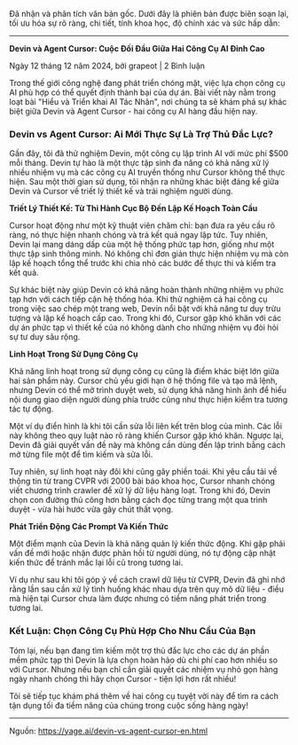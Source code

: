 Đã nhận và phân tích văn bản gốc. Dưới đây là phiên bản được biên soạn lại, tối ưu hóa sự rõ ràng, chi tiết, tính khoa học, độ chính xác và sức hấp dẫn:

---

**Devin và Agent Cursor: Cuộc Đối Đầu Giữa Hai Công Cụ AI Đỉnh Cao**

Ngày 12 tháng 12 năm 2024, bởi grapeot | 2 Bình luận

Trong thế giới công nghệ đang phát triển chóng mặt, việc lựa chọn công cụ AI phù hợp có thể quyết định thành bại của dự án. Bài viết này nằm trong loạt bài "Hiểu và Triển khai AI Tác Nhân", nơi chúng ta sẽ khám phá sự khác biệt giữa Devin và Agent Cursor - hai công cụ AI hàng đầu hiện nay.

### Devin vs Agent Cursor: Ai Mới Thực Sự Là Trợ Thủ Đắc Lực?

Gần đây, tôi đã thử nghiệm Devin, một công cụ lập trình AI với mức phí $500 mỗi tháng. Devin tự hào là một thực tập sinh đa năng có khả năng xử lý nhiều nhiệm vụ mà các công cụ AI truyền thống như Cursor không thể thực hiện. Sau một thời gian sử dụng, tôi nhận ra những khác biệt đáng kể giữa Devin và Cursor về triết lý thiết kế và trải nghiệm người dùng.

**Triết Lý Thiết Kế: Từ Thi Hành Cục Bộ Đến Lập Kế Hoạch Toàn Cầu**

Cursor hoạt động như một kỹ thuật viên chăm chỉ: bạn đưa ra yêu cầu rõ ràng, nó thực hiện nhanh chóng và trả kết quả ngay lập tức. Tuy nhiên, Devin lại mang dáng dấp của một hệ thống phức tạp hơn, giống như một thực tập sinh thông minh. Nó không chỉ đơn giản thực hiện nhiệm vụ mà còn lập kế hoạch tổng thể trước khi chia nhỏ các bước để thực thi và kiểm tra kết quả.

Sự khác biệt này giúp Devin có khả năng hoàn thành những nhiệm vụ phức tạp hơn với cách tiếp cận hệ thống hóa. Khi thử nghiệm cả hai công cụ trong việc sao chép một trang web, Devin nổi bật với khả năng tư duy trừu tượng và lập kế hoạch cấp cao. Trong khi đó, Cursor gặp khó khăn với các dự án phức tạp vì thiết kế của nó không dành cho những nhiệm vụ đòi hỏi sự tư duy sâu rộng.

**Linh Hoạt Trong Sử Dụng Công Cụ**

Khả năng linh hoạt trong sử dụng công cụ cũng là điểm khác biệt lớn giữa hai sản phẩm này. Cursor chủ yếu giới hạn ở hệ thống file và tạo mã lệnh, nhưng Devin có thể mở trình duyệt web, sử dụng khả năng hình ảnh để hiểu nội dung giao diện người dùng phía trước cũng như thực hiện kiểm tra tương tác tự động.

Một ví dụ điển hình là khi tôi cần sửa lỗi liên kết trên blog của mình. Các lỗi này không theo quy luật nào rõ ràng khiến Cursor gặp khó khăn. Ngược lại, Devin đã giải quyết vấn đề này mà không cần dùng đến lập trình bằng cách mở từng file một để tìm kiếm và sửa lỗi.

Tuy nhiên, sự linh hoạt này đôi khi cũng gây phiền toái. Khi yêu cầu tải về thông tin từ trang CVPR với 2000 bài báo khoa học, Cursor nhanh chóng viết chương trình crawler để xử lý dữ liệu hàng loạt. Trong khi đó, Devin chọn con đường thủ công hơn bằng cách đọc từng trang một qua trình duyệt - vừa hài hước vừa gây chút thất vọng.

**Phát Triển Động Các Prompt Và Kiến Thức**

Một điểm mạnh của Devin là khả năng quản lý kiến thức động. Khi gặp phải vấn đề mới hoặc nhận được phản hồi từ người dùng, nó tự động cập nhật kiến thức để tránh mắc lại lỗi cũ trong tương lai.

Ví dụ như sau khi tôi góp ý về cách crawl dữ liệu từ CVPR, Devin đã ghi nhớ rằng lần sau cần xử lý tình huống khác nhau dựa trên quy mô dữ liệu - điều mà hiện tại Cursor chưa làm được nhưng có tiềm năng phát triển trong tương lai.

### Kết Luận: Chọn Công Cụ Phù Hợp Cho Nhu Cầu Của Bạn

Tóm lại, nếu bạn đang tìm kiếm một trợ thủ đắc lực cho các dự án phần mềm phức tạp thì Devin là lựa chọn hoàn hảo dù chi phí cao hơn nhiều so với Cursor. Nhưng nếu bạn chỉ cần giải quyết các nhiệm vụ nhỏ gọn hàng ngày nhanh chóng thì hãy chọn Cursor - tiện lợi hơn rất nhiều!

Tôi sẽ tiếp tục khám phá thêm về hai công cụ tuyệt vời này để tìm ra cách tận dụng tối đa tiềm năng của chúng trong cuộc sống hàng ngày!

--- 
Nguồn: https://yage.ai/devin-vs-agent-cursor-en.html
